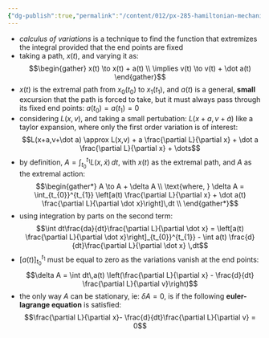 ```yaml
---
{"dg-publish":true,"permalink":"/content/012/px-285-hamiltonian-mechanics-and-fluid-dynamics/c-calculus-of-variations/px-285-c1-the-euler-lagrange-equation/","created":"2024-11-25T10:50:32.000+00:00","updated":"2024-11-26T13:00:12.830+00:00"}
---
```


- *calculus of variations* is a technique to find the function that extremizes the integral provided that the end points are fixed
- taking a path, $x(t)$, and varying it as: 
$$\begin{gather}
	x(t) \to x(t) + a(t) \\
	\implies v(t) \to v(t) + \dot a(t)
\end{gather}$$
- $x(t)$ is the extremal path from $x_{0}(t_{0})$ to $x_{1}(t_{1})$, and $a(t)$ is a general, **small** excursion that the path is forced to take, but it must always pass through its fixed end points: $a(t_{0}) = a(t_{1}) = 0$
- considering $L(x,v)$, and taking a small pertubation: $L(x+a,v+\dot a)$ like a taylor expansion, where only the first order variation is of interest: 
$$L(x+a,v+\dot a) \approx L(x,v) + a \frac{\partial L}{\partial x} + \dot a \frac{\partial L}{\partial x} + \dots$$
- by definition, $A = \int_{t_{0}}^{t_{1}} L(x,\dot x)\,dt$, with $x(t)$ as the extremal path, and $A$ as the extremal action: 
$$\begin{gather*}
	A \to A + \delta A \\
	\text{where, } \delta A = \int_{t_{0}}^{t_{1}} \left[a(t) \frac{\partial L}{\partial x} + \dot a(t) \frac{\partial L}{\partial \dot x}\right]\,dt \\
\end{gather*}$$
- using integration by parts on the second term: 
$$\int dt\frac{da}{dt}\frac{\partial L}{\partial \dot x} = \left[a(t) \frac{\partial L}{\partial \dot x}\right]_{t_{0}}^{t_{1}} - \int a(t) \frac{d}{dt}\frac{\partial L}{\partial \dot x} \,dt$$
- $[a(t)]_{t_{0}}^{t_{1}}$ must be equal to zero as the variations vanish at the end points: 
$$\delta A = \int dt\,a(t) \left(\frac{\partial L}{\partial x} - \frac{d}{dt} \frac{\partial L}{\partial v}\right)$$
- the only way $A$ can be stationary, ie: $\delta A =0$, is if the following **euler-lagrange equation** is satisfied: 
$$\frac{\partial L}{\partial x}- \frac{d}{dt}\frac{\partial L}{\partial v} = 0$$
